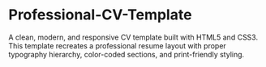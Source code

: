 # Professional-CV-Template
A clean, modern, and responsive CV template built with HTML5 and CSS3. This template recreates a professional resume layout with proper typography hierarchy, color-coded sections, and print-friendly styling.

